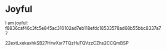 # Joyful

I am joyful: f8836caf46c3fc5e845ac310102ad7eb118efdc18533578ad68b55bbc8337a77


22extLxekaxhkSB27HrwXsr7TQzHuTQVzzCZhs2CCQmBSP